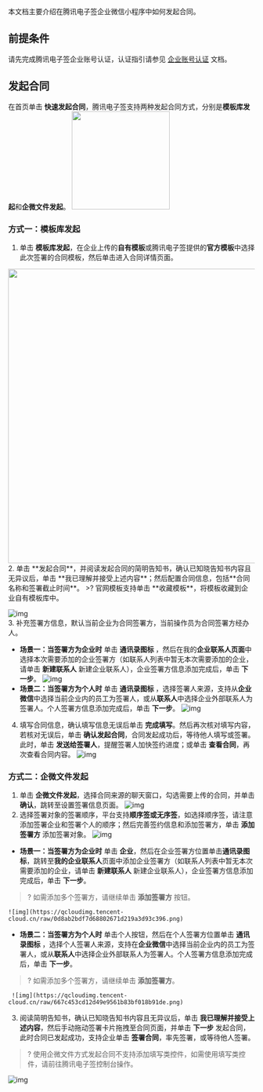 本文档主要介绍在腾讯电子签企业微信小程序中如何发起合同。

## 前提条件
请先完成腾讯电子签企业账号认证，认证指引请参见 [企业账号认证](https://doc.weixin.qq.com/doc/w3_AFcA9gaRACgHwK56MftTw6GOR6j01?scode=AJEAIQdfAAoIjxhlPJAFcA9gaRACg) 文档。

## 发起合同
在首页单击 **快速发起合同**，腾讯电子签支持两种发起合同方式，分别是**模板库发起**和**企微文件发起**。
<img style="width:200px; max-width: inherit;" src="https://qcloudimg.tencent-cloud.cn/raw/04251b9be1f3769407add5ce7dafd141.png" />       

### 方式一：模板库发起
1. 单击 **模板库发起**，在企业上传的**自有模板**或腾讯电子签提供的**官方模板**中选择此次签署的合同模板，然后单击进入合同详情页面。
<img style="width:600px; max-width: inherit;" src="https://qcloudimg.tencent-cloud.cn/raw/65f2f08b6516af00e2d26bd29153b11c.png" />        
2. 单击 **发起合同**，并阅读发起合同的简明告知书，确认已知晓告知书内容且无异议后，单击 **我已理解并接受上述内容**；然后配置合同信息，包括**合同名称和签署截止时间**。
>? 官网模板支持单击 **收藏模板**，将模板收藏到企业自有模板库中。

 ![img](https://qcloudimg.tencent-cloud.cn/raw/15b41e1b14004443645901ddc2135539.png)        
3. 补充签署方信息，默认当前企业为合同签署方，当前操作员为合同签署方经办人。
 - **场景一：当签署方为企业时**
单击 **通讯录图标** ，然后在我的**企业联系人页面**中选择本次需要添加的企业签署方（如联系人列表中暂无本次需要添加的企业，请单击 **新建联系人** 新建企业联系人），企业签署方信息添加完成后，单击 **下一步**。
![img](https://qcloudimg.tencent-cloud.cn/raw/a0e39351a8d4671c35f756bd9db38ab3.png)        
 - **场景二：当签署方为个人时**
单击 **通讯录图标** ，选择签署人来源，支持从**企业微信**中选择当前企业内的员工为签署人，或从**联系人**中选择企业外部联系人为签署人。个人签署方信息添加完成后，单击 **下一步**。
![img](https://qcloudimg.tencent-cloud.cn/raw/75ba91dbe54d2763b23c505fe07da301.png)        
4. 填写合同信息，确认填写信息无误后单击 **完成填写**。然后再次核对填写内容，若核对无误后，单击 **确认发起合同**，合同发起成功后，等待他人填写或签署。此时，单击 **发送给签署人**，提醒签署人加快签约进度；或单击 **查看合同**，再次查看合同内容。
![img](https://qcloudimg.tencent-cloud.cn/raw/89be7d508658f8ad173ec94c610f3153.png)        



### 方式二：企微文件发起
1. 单击 **企微文件发起**，选择合同来源的聊天窗口，勾选需要上传的合同，并单击 **确认**，跳转至设置签署信息页面。
![img](https://qcloudimg.tencent-cloud.cn/raw/8c315776e25dba819bebc2eda01566b3.png)        
2. 选择签署对象的签署顺序，平台支持**顺序签或无序签**，如选择顺序签，请注意添加签署企业和签署个人的顺序；然后完善签约信息和添加签署方，单击 **添加签署方** 添加签署对象。
![img](https://qcloudimg.tencent-cloud.cn/raw/a8ad19fbeac1158602cc4707939381b0.png)        
 - **场景一：当签署方为企业时**
单击 **企业**，然后在企业签署方位置单击**通讯录图标**，跳转至**我的企业联系人**页面中添加企业签署方（如联系人列表中暂无本次需要添加的企业，请单击 **新建联系人** 新建企业联系人），企业签署方信息添加完成后，单击 **下一步**。
>? 如需添加多个签署方，请继续单击 **添加签署方** 按钮。

    ![img](https://qcloudimg.tencent-cloud.cn/raw/0d8ab2bdf7d68802671d219a3d93c396.png)        
 - **场景二：当签署方为个人时**
单击个人按钮，然后在个人签署方位置单击 **通讯录图标** ，选择个人签署人来源，支持在**企业微信**中选择当前企业内的员工为签署人，或从**联系人**中选择企业外部联系人为签署人。个人签署方信息添加完成后，单击 **下一步**。
>? 如需添加多个签署方，请继续单击 **添加签署方**。

     ![img](https://qcloudimg.tencent-cloud.cn/raw/667c453cd12d49e9561b83bf018b91de.png)        
3. 阅读简明告知书，确认已知晓告知书内容且无异议后，单击 **我已理解并接受上述内容**，然后手动拖动签署卡片拖拽至合同页面，并单击 **下一步** 发起合同，此时合同已发起成功，支持企业单击 **签署合同**，率先签署，或等待他人签署。
>? 使用企微文件方式发起合同不支持添加填写类控件，如需使用填写类控件，请前往腾讯电子签控制台操作。

  ![img](https://qcloudimg.tencent-cloud.cn/raw/ab641da88f9f5e3419ccb98b8b276109.png)        
